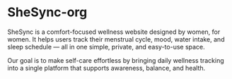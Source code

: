# SheSync-org
SheSync is a comfort-focused wellness website designed by women, for women.
It helps users track their menstrual cycle, mood, water intake, and sleep schedule — all in one simple, private, and easy-to-use space.

Our goal is to make self-care effortless by bringing daily wellness tracking into a single platform that supports awareness, balance, and health.

